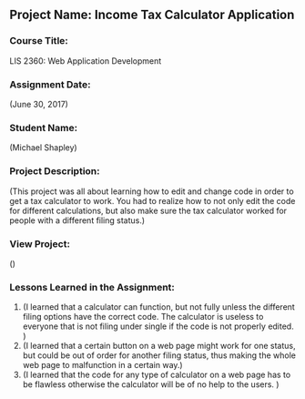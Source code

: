 ## Project Name:  Income Tax Calculator Application

### Course Title:
LIS 2360:  Web Application Development

### Assignment Date:  
(June 30, 2017)

### Student Name:  
(Michael Shapley)

### Project Description:
(This project was all about learning how to edit and change code in order to get a tax calculator to work. You had to realize how to not only edit the code for different calculations, but also make sure the tax calculator worked for people with a different filing status.)

### View Project:
()

### Lessons Learned in the Assignment:
1. (I learned that a calculator can function, but not fully unless the different filing options have the correct code. The calculator is useless to everyone that is not filing under single if the code is not properly edited. )
2. (I learned that a certain button on a web page might work for one status, but could be out of order for another filing status, thus making the whole web page to malfunction in a certain way.)
3. (I learned that the code for any type of calculator on a web page has to be flawless otherwise the calculator will be of no help to the users. )

